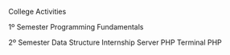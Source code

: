 College Activities

  1º Semester
    Programming Fundamentals
    
  2º Semester
    Data Structure
    Internship
      Server PHP
      Terminal PHP

